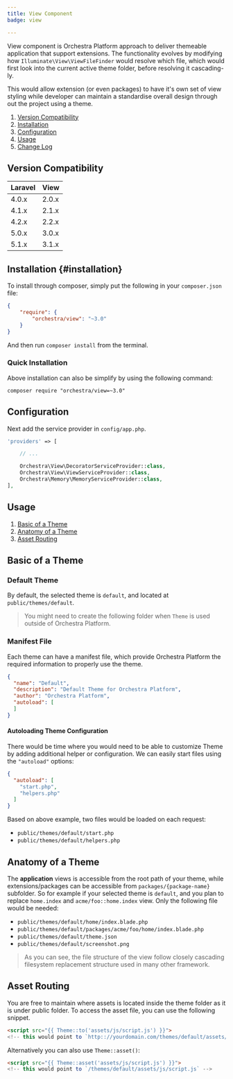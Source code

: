 ```yaml
---
title: View Component
badge: view

---
```


View component is Orchestra Platform approach to deliver themeable application that support extensions. The functionality evolves by modifying how `Illuminate\View\ViewFileFinder` would resolve which file, which would first look into the current active theme folder, before resolving it cascading-ly.

This would allow extension (or even packages) to have it's own set of view styling while developer can maintain a standardise overall design through out the project using a theme.

1. [Version Compatibility](#compatibility)
2. [Installation](#installation)
3. [Configuration](#configuration)
4. [Usage](#usage)
5. [Change Log]({doc-url}/components/view/changes#v3-1)

<a name="compatibility"></a>
## Version Compatibility

 Laravel  | View
:---------|:----------
 4.0.x    | 2.0.x
 4.1.x    | 2.1.x
 4.2.x    | 2.2.x
 5.0.x    | 3.0.x
 5.1.x    | 3.1.x

## Installation {#installation}

To install through composer, simply put the following in your `composer.json` file:

```json
{
	"require": {
		"orchestra/view": "~3.0"
	}
}
```

And then run `composer install` from the terminal.

<a name="quick-installation"></a>
### Quick Installation

Above installation can also be simplify by using the following command:

    composer require "orchestra/view=~3.0"

<a name="configuration"></a>
## Configuration

Next add the service provider in `config/app.php`.

```php
'providers' => [

    // ...

    Orchestra\View\DecoratorServiceProvider::class,
    Orchestra\View\ViewServiceProvider::class,
    Orchestra\Memory\MemoryServiceProvider::class,
],
```

<a name="usage"></a>
## Usage

1. [Basic of a Theme](#basic-of-a-theme)
2. [Anatomy of a Theme](#anatomy-of-a-theme)
3. [Asset Routing](#asset-routing)

<a name="basic-of-a-theme"></a>
## Basic of a Theme

### Default Theme

By default, the selected theme is `default`, and located at `public/themes/default`.

> You might need to create the following folder when `Theme` is used outside of Orchestra Platform.

### Manifest File

Each theme can have a manifest file, which provide Orchestra Platform the required information to properly use the theme.

```json
{
  "name": "Default",
  "description": "Default Theme for Orchestra Platform",
  "author": "Orchestra Platform",
  "autoload": [
  ]
}
```

#### Autoloading Theme Configuration

There would be time where you would need to be able to customize Theme by adding additional helper or configuration. We can easily start files using the `"autoload"` options:

```json
{
  "autoload": [
    "start.php",
    "helpers.php"
  ]
}
```

Based on above example, two files would be loaded on each request:

* `public/themes/default/start.php`
* `public/themes/default/helpers.php`

<a name="anatomy-of-a-theme"></a>
## Anatomy of a Theme

The **application** views is accessible from the root path of your theme, while extensions/packages can be accessible from `packages/{package-name}` subfolder. So for example if your selected theme is `default`, and you plan to replace `home.index` and `acme/foo::home.index` view. Only the following file would be needed:

* `public/themes/default/home/index.blade.php`
* `public/themes/default/packages/acme/foo/home/index.blade.php`
* `public/themes/default/theme.json`
* `public/themes/default/screenshot.png`

> As you can see, the file structure of the view follow closely cascading filesystem replacement structure used in many other framework.

<a name="asset-routing"></a>
## Asset Routing

You are free to maintain where assets is located inside the theme folder as it is under public folder. To access the asset file, you can use the following snippet.

```html
<script src="{{ Theme::to('assets/js/script.js') }}">
<!-- this would point to `http:://yourdomain.com/themes/default/assets/js/script.js` -->
```

Alternatively you can also use `Theme::asset()`:

```html
<script src="{{ Theme::asset('assets/js/script.js') }}">
<!-- this would point to `/themes/default/assets/js/script.js` -->
```
